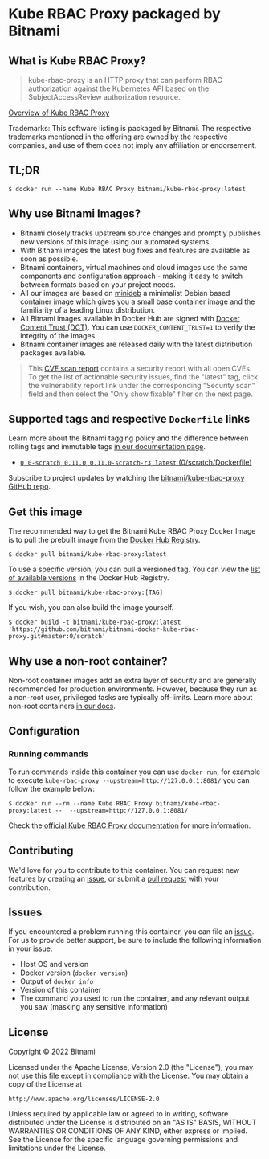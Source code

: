 # Kube RBAC Proxy packaged by Bitnami

## What is Kube RBAC Proxy?

> kube-rbac-proxy is an HTTP proxy that can perform RBAC authorization against the Kubernetes API based on the SubjectAccessReview authorization resource.

[Overview of Kube RBAC Proxy](https://github.com/brancz/kube-rbac-proxy)

Trademarks: This software listing is packaged by Bitnami. The respective trademarks mentioned in the offering are owned by the respective companies, and use of them does not imply any affiliation or endorsement.

## TL;DR

```console
$ docker run --name Kube RBAC Proxy bitnami/kube-rbac-proxy:latest
```

## Why use Bitnami Images?

- Bitnami closely tracks upstream source changes and promptly publishes new versions of this image using our automated systems.
- With Bitnami images the latest bug fixes and features are available as soon as possible.
- Bitnami containers, virtual machines and cloud images use the same components and configuration approach - making it easy to switch between formats based on your project needs.
- All our images are based on [minideb](https://github.com/bitnami/minideb) a minimalist Debian based container image which gives you a small base container image and the familiarity of a leading Linux distribution.
- All Bitnami images available in Docker Hub are signed with [Docker Content Trust (DCT)](https://docs.docker.com/engine/security/trust/content_trust/). You can use `DOCKER_CONTENT_TRUST=1` to verify the integrity of the images.
- Bitnami container images are released daily with the latest distribution packages available.


> This [CVE scan report](https://quay.io/repository/bitnami/kube-rbac-proxy?tab=tags) contains a security report with all open CVEs. To get the list of actionable security issues, find the "latest" tag, click the vulnerability report link under the corresponding "Security scan" field and then select the "Only show fixable" filter on the next page.

## Supported tags and respective `Dockerfile` links

Learn more about the Bitnami tagging policy and the difference between rolling tags and immutable tags [in our documentation page](https://docs.bitnami.com/tutorials/understand-rolling-tags-containers/).


- [`0`, `0-scratch`, `0.11.0`, `0.11.0-scratch-r3`, `latest` (0/scratch/Dockerfile)](https://github.com/bitnami/bitnami-docker-kube-rbac-proxy/blob/0.11.0-scratch-r3/0/scratch/Dockerfile)

Subscribe to project updates by watching the [bitnami/kube-rbac-proxy GitHub repo](https://github.com/bitnami/bitnami-docker-kube-rbac-proxy).

## Get this image

The recommended way to get the Bitnami Kube RBAC Proxy Docker Image is to pull the prebuilt image from the [Docker Hub Registry](https://hub.docker.com/r/bitnami/kube-rbac-proxy).

```console
$ docker pull bitnami/kube-rbac-proxy:latest
```

To use a specific version, you can pull a versioned tag. You can view the [list of available versions](https://hub.docker.com/r/bitnami/kube-rbac-proxy/tags/) in the Docker Hub Registry.

```console
$ docker pull bitnami/kube-rbac-proxy:[TAG]
```

If you wish, you can also build the image yourself.

```console
$ docker build -t bitnami/kube-rbac-proxy:latest 'https://github.com/bitnami/bitnami-docker-kube-rbac-proxy.git#master:0/scratch'
```

## Why use a non-root container?

Non-root container images add an extra layer of security and are generally recommended for production environments. However, because they run as a non-root user, privileged tasks are typically off-limits. Learn more about non-root containers [in our docs](https://docs.bitnami.com/tutorials/work-with-non-root-containers/).

## Configuration

### Running commands

To run commands inside this container you can use `docker run`, for example to execute `kube-rbac-proxy --upstream=http://127.0.0.1:8081/` you can follow the example below:

```console
$ docker run --rm --name Kube RBAC Proxy bitnami/kube-rbac-proxy:latest --  --upstream=http://127.0.0.1:8081/
```

Check the [official Kube RBAC Proxy documentation](https://github.com/brancz/kube-rbac-proxy) for more information.

## Contributing

We'd love for you to contribute to this container. You can request new features by creating an [issue](https://github.com/bitnami/bitnami-docker-kube-rbac-proxy/issues), or submit a [pull request](https://github.com/bitnami/bitnami-docker-kube-rbac-proxy/pulls) with your contribution.

## Issues

If you encountered a problem running this container, you can file an [issue](https://github.com/bitnami/bitnami-docker-kube-rbac-proxy/issues/new). For us to provide better support, be sure to include the following information in your issue:

- Host OS and version
- Docker version (`docker version`)
- Output of `docker info`
- Version of this container
- The command you used to run the container, and any relevant output you saw (masking any sensitive information)

## License

Copyright &copy; 2022 Bitnami

Licensed under the Apache License, Version 2.0 (the "License");
you may not use this file except in compliance with the License.
You may obtain a copy of the License at

    http://www.apache.org/licenses/LICENSE-2.0

Unless required by applicable law or agreed to in writing, software
distributed under the License is distributed on an "AS IS" BASIS,
WITHOUT WARRANTIES OR CONDITIONS OF ANY KIND, either express or implied.
See the License for the specific language governing permissions and
limitations under the License.
